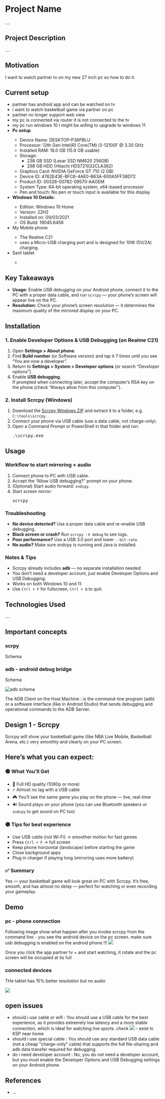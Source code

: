 <h1>Project Name</h1>
....

<h2>Project Description</h2>
....

<h2>Motivation</h2>
I want to watch partner tv on my new 27 inch pc so how to do it.

<h2>Current setup</h2>
<ul>
<li>partner has android app and can be watched on tv</li>
<li>i want to watch basketball game via partner on pc</li>
<li>partner no longer support web view</li>
<li>my pc is connected via router it is not connected to the tv</li>
<li>my pc run windows 10 i might be willing to upgrade to windows 11</li>
<li><strong>Pc setup</strong></li>
    <ul>
        <li>Device Name: DESKTOP-P36PBLU</li>
        <li>Processor: 12th Gen Intel(R) Core(TM) i3-12100F @ 3.30 GHz</li>
        <li>Installed RAM: 16.0 GB (15.9 GB usable)</li>
        <li>Storage: <ul>
            <li>238 GB SSD (Lexar SSD NM620 256GB)</li>
            <li>298 GB HDD (Hitachi HDS721032CLA362)</li>
        </ul></li>
        <li>Graphics Card: NVIDIA GeForce GT 710 (2 GB)</li>
        <li>Device ID: 4762E43E-8FC6-4AE0-B63A-600A5FF38D72</li>
        <li>Product ID: 00326-00782-09570-AAOEM</li>
        <li>System Type: 64-bit operating system, x64-based processor</li>
        <li>Pen and touch: No pen or touch input is available for this display</li>
    </ul>
<li><strong>Windows 10 Details:</strong></li>
<ul>
    <li>Edition: Windows 10 Home</li>
    <li>Version: 22H2</li>
    <li>Installed on: 09/03/2021</li>
    <li>OS Build: 19045.6456</li>
</ul>
<li>My Mobile phone</li>
<ul>
<li>The Realme C21</li>
<li>uses a Micro-USB charging port and is designed for 10W (5V/2A) charging.</li>
</ul>
<li>Sarit tablet</li>
<ul>
<li></li>
</ul>
</ul>

<h2>Key Takeaways</h2>
<ul>
  <li>
    <strong>Usage:</strong> Enable <em>USB debugging</em> on your Android phone, connect it to the PC with a proper data cable, and run <code>scrcpy</code> — your phone’s screen will appear live on the PC.
  </li>
  <li>
    <strong>Resolution:</strong> Check your phone’s screen resolution — it determines the maximum quality of the mirrored display on your PC.
  </li>
</ul>



<h2>Installation</h2>

<h3>1. Enable Developer Options & USB Debugging (on Realme C21)</h3>
<ol>
  <li>Open <strong>Settings &gt; About phone</strong>.</li>
  <li>Find <strong>Build number</strong> (or Software version) and tap it 7 times until you see “You are now a developer”.</li>
  <li>Return to <strong>Settings &gt; System &gt; Developer options</strong> (or search “Developer options”).</li>
  <li>Enable <strong>USB debugging</strong>.
    <div>If prompted when connecting later, accept the computer’s RSA key on the phone (check “Always allow from this computer”).</div>
  </li>
</ol>

<h3>2. Install Scrcpy (Windows)</h3>
<ol>
  <li>Download the <a href="https://github.com/Genymobile/scrcpy/releases" target="_blank">Scrcpy Windows ZIP</a> and extract it to a folder, e.g. <code>C:\tools\scrcpy</code>.</li>
  <li>Connect your phone via USB cable (use a data cable, not charge-only).</li>
  <li>Open a Command Prompt or PowerShell in that folder and run:
    <pre>.\scrcpy.exe</pre>
  </li>
</ol>






<h2>Usage</h2>

<h3>Workflow to start mirroring + audio</h3>
<ol>
  <li>Connect phone to PC with USB cable.</li>
  <li>Accept the “Allow USB debugging?” prompt on your phone.</li>
  <li>(Optional) Start audio forward: <code>sndcpy</code>.</li>
  <li>Start screen mirror:
    <pre>scrcpy</pre>
  </li>
</ol>



<h3>Troubleshooting</h3>
<ul>
  <li><strong>No device detected?</strong> Use a proper data cable and re-enable USB debugging.</li>
  <li><strong>Black screen or crash?</strong> Run <code>scrcpy -V debug</code> to see logs.</li>
  <li><strong>Poor performance?</strong> Use a USB 3.0 port and lower <code>--bit-rate</code>.</li>
  <li><strong>No audio?</strong> Make sure sndcpy is running and Java is installed.</li>
</ul>

<h3>Notes & Tips</h3>
<ul>
  <li>Scrcpy already includes <strong>adb</strong> — no separate installation needed.</li>
  <li>You don’t need a developer account, just enable Developer Options and USB Debugging.</li>
  <li>Works on both Windows 10 and 11.</li>
  <li>Use <code>Ctrl + F</code> for fullscreen, <code>Ctrl + Q</code> to quit.</li>
</ul>

<h2>Technologies Used</h2>
....

<h2>Important concepts</h2>

<h3>scrpy</h3>

Schema

<h3>adb - android debug bridge</h3>

Schema

<img src='./figs/adb-schema.png' alt='adb schema'>

The ADB Client on the Host Machine : is the command-line program (adb) or a software interface (like in Android Studio) that sends debugging and operational commands to the ADB Server.

<h2>Design 1 - Scrcpy</h2>

<p>Scrcpy will show your basketball game (like NBA Live Mobile, Basketball Arena, etc.) very smoothly and clearly on your PC screen.</p>

<h2>Here’s what you can expect:</h2>

<section>
    <h3>🟢 What You’ll Get</h3>
    <ul>
    <li>🎥 Full HD quality (1080p or more)</li>
    <li>⚡ Almost no lag with a USB cable</li>
    <li>🎮 You’ll see the same game you play on the phone — live, real-time</li>
    <li>🔊 Sound plays on your phone (you can use Bluetooth speakers or <code>sndcpy</code> to get sound on PC too)</li>
    </ul>
</section>

<section>
    <h3>🟣 Tips for best experience</h3>
    <ul>
    <li>Use USB cable (not Wi-Fi) → smoother motion for fast games</li>
    <li>Press <code>Ctrl + F</code> → full screen</li>
    <li>Keep phone horizontal (landscape) before starting the game</li>
    <li>Close background apps</li>
    <li>Plug in charger if playing long (mirroring uses more battery)</li>
    </ul>
</section>

<section>
    <h3>✅ Summary</h3>
    <p>Yes — your basketball game will look great on PC with Scrcpy. It’s free, smooth, and has almost no delay — perfect for watching or even recording your gameplay.</p>
</section>

<h2>Demo</h2>

<h3>pc - phone connection</h3>

Following image show what happen after you invoke scrcpy from the command line - you see the android device on the pc screen. 
make sure usb debugging is enabled on the android phone !!!
<img src='./figs/run-scrcpy.png'/>


Once you click the app partner tv + and start watching, it rotate and the pc screen will be occupied at its full

<h3>connected devices</h3>

THe tablet has 15% better resolution but no audio 

<img src='./figs/devices.png'/>


<h2>open issues</h2>
<ul>
    <li>should i use cable or wifi : You should use a USB cable for the best experience, as it provides extremely low latency and a more stable connection, which is ideal for watching live sports. check <img src='./figs/cable.png'/> - exist in KSP near home</li>
    <li>should i use special cable : You should use any standard USB data cable (not a cheap "charge-only" cable) that supports the full file-sharing and adb data transfer required for debugging.</li>
   <li>do i need developer account : No, you do not need a developer account, but you must enable the Developer Options and USB Debugging settings on your Android phone.</li>
</ul>

<h2>References</h2>
<ul>
    <li>...</li>
   
</ul>
